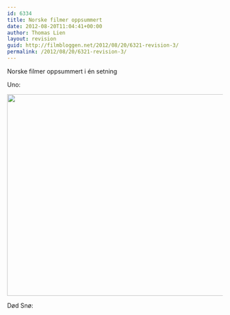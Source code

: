 ```yaml
---
id: 6334
title: Norske filmer oppsummert
date: 2012-08-20T11:04:41+00:00
author: Thomas Lien
layout: revision
guid: http://filmbloggen.net/2012/08/20/6321-revision-3/
permalink: /2012/08/20/6321-revision-3/
---
```

Norske filmer oppsummert i én setning

Uno:

<a href="http://filmbloggen.net/?attachment_id=6331" rel="attachment wp-att-6331"><img class="alignnone size-full wp-image-6331" src="http://filmbloggen.net/wp-content/uploads//2012/08/Uno-ferdig.jpg" alt="" width="705" height="470" /></a>

Død Snø:

&nbsp;